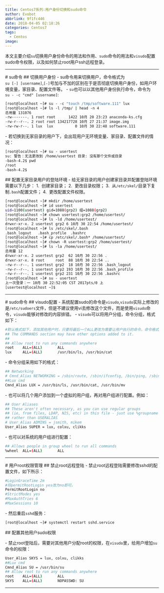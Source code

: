 ```yaml
---
title: Centos7系列:用户身份切换和sudo命令
author: Evobot
abbrlink: 9f1fc446
date: 2018-04-05 02:18:26
categories: Centos7
tags:
  - Centos
image:
---
```




本文主要介绍`su`切换用户身份命令的用法和作用、`sudo`命令的用法和`visudo`配置sudo命令权限，以及如何禁止root用户ssh远程登录。

<!-- more -->

---

# su命令
## 切换用户身份
- su命令用来切换用户，命令格式为`su [-] [username]`,`[-]`号加与不加的区别在于是否彻底切换用户身份，如用户环境变量，家目录、配置文件等。
- `su`也可以以其他用户身份执行命令，命令为`su - -c "cmd" [username]`:
```bash
[root@localhost ~]# su - -c "touch /tmp/software.111" lux
[root@localhost ~]# ls -l /tmp/ | head -n 4
总用量 131076
-rw-------. 1 root root      1422 10月 20 23:23 anaconda-ks.cfg
-rw-r--r--. 2 root root 134217728 10月 27 21:37 image.img
-rw-rw-r--. 1 lux  lux          0 10月 30 22:48 software.111
```
- 若切换到无家目录的用户下，会出现用户无环境变量、家目录、配置文件的情况：
```bash
[root@localhost ~]# su - usertest
su: 警告：无法更改到 /home/usertest 目录: 没有那个文件或目录
-bash-4.2$ pwd
/root
-bash-4.2$ 
```

## 配置无家目录用户的登陆环境
- 给无家目录的用户创建家目录并配置登陆环境需要以下几步：
1.  创建家目录；
2.  更改目录权限；
3.  从`/etc/skel/`目录下复制`.bash`配置文件；
4.  更改配置文件权限。
```bash
[root@localhost ~]# mkdir /home/usertest
[root@localhost ~]# id usertest
uid=1100(usertest) gid=1088(grp2) 组=1088(grp2)
[root@localhost ~]# chown usertest:grp2 /home/usertest/
[root@localhost ~]# ls -ld /home/usertest/
drwxr-xr-x. 2 usertest grp2 6 10月 30 22:54 /home/usertest/
[root@localhost ~]# ls /etc/skel/.bash
.bash_logout   .bash_profile  .bashrc        
[root@localhost ~]# cp /etc/skel/.bash* /home/usertest/
[root@localhost ~]# chown -R usertest:grp2 /home/usertest/
[root@localhost ~]# ls -la /home/usertest/
总用量 12
drwxr-xr-x. 2 usertest grp2  62 10月 30 22:56 .
drwxr-xr-x. 8 root     root  88 10月 30 22:54 ..
-rw-r--r--. 1 usertest grp2  18 10月 30 22:56 .bash_logout
-rw-r--r--. 1 usertest grp2 193 10月 30 22:56 .bash_profile
-rw-r--r--. 1 usertest grp2 231 10月 30 22:56 .bashrc
[root@localhost ~]# su - usertest
上一次登录：一 10月 30 22:52:05 CST 2017pts/0 上
[usertest@localhost ~]$ 
```

------------


# sudo命令
## visudo配置
- 系统配置sudo的命令是`visudo`,`visudo`实际上修改的是`/etc/sudoers`文件，但是不建议使用vi去修改这个文件，而是使用`visudo`命令，`visudo`能够对修改的内容排错。
- `visudo`可以将用户分组，命令分组，格式如下：
```bash
#默认格式如下，添加其他用户时，只要将最后一个ALL更改为需要让用户执行的命令，命令格式必须为绝对路径
## The COMMANDS section may have other options added to it.
##
## Allow root to run any commands anywhere
root    ALL=(ALL)       ALL
lux     ALL=(ALL)       /usr/bin/ls, /usr/bin/cat
```
- 命令分组采用如下的格式：
```bash
## Networking
# Cmnd_Alias NETWORKING = /sbin/route, /sbin/ifconfig, /bin/ping, /sbin/dhclient, /usr/bin/net, /sbin/iptables, /usr/bin/rfcomm, /usr/bin/wvdial, /sbin/iwconfig, /sbin/mii-tool
##Lux cmd
Cmnd_Alias LUX = /usr/bin/ls, /usr/bin/cat, /usr/bin/mv
```
- 也可以将几个用户添加到一个虚拟的用户组，再对用户组进行配置。例如：
```bash
## User Aliases
## These aren't often necessary, as you can use regular groups
## (ie, from files, LDAP, NIS, etc) in this file - just use %groupname
## rather than USERALIAS
# User_Alias ADMINS = jsmith, mikem
User_Alias SUPER = lux, colxu, clikks
```
- 也可以对系统的用户组进行配置：
```bash
## Allows people in group wheel to run all commands
%wheel  ALL=(ALL)       ALL
```

------------

# 用户root权限管理
## 禁止root远程登陆
- 禁止root远程登陆需要修改sshd的配置文件，如下所示：
```bash
#LoginGraceTime 2m
#将permitRootLogin yes改为no即可。
PermitRootLogin no
#StrictModes yes
#MaxAuthTries 6
#MaxSessions 10
```
- 然后重启`sshd`服务：
```bash
[root@localhost ~]# systemctl restart sshd.service
```
## 配置其他用户sudo权限

- 禁止root登陆后，需要对其他用户分配root的权限，在`visudo`里，给用户增加`su`命令的权限：
```bash
User_Alias SKYS = lux, colxu, clikks
##Lux cmd
Cmnd_Alias SU = /usr/bin/su
## Allow root to run any commands anywhere
root    ALL=(ALL)       ALL
SKYS    ALL=(ALL)       NOPASSWD: SU
```
---

